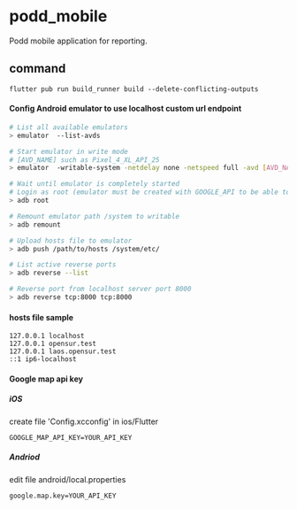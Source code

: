 # podd_mobile

Podd mobile application for reporting.

## command

```
flutter pub run build_runner build --delete-conflicting-outputs
```

#### Config Android emulator to use localhost custom url endpoint

```bash
# List all available emulators
> emulator  --list-avds

# Start emulator in write mode
# [AVD_NAME] such as Pixel_4_XL_API_25
> emulator  -writable-system -netdelay none -netspeed full -avd [AVD_NAME]

# Wait until emulator is completely started
# Login as root (emulator must be created with GOOGLE_API to be able to login as root)
> adb root

# Remount emulator path /system to writable
> adb remount

# Upload hosts file to emulator
> adb push /path/to/hosts /system/etc/

# List active reverse ports
> adb reverse --list

# Reverse port from localhost server port 8000
> adb reverse tcp:8000 tcp:8000

```

#### hosts file sample

```
127.0.0.1 localhost
127.0.0.1 opensur.test
127.0.0.1 laos.opensur.test
::1 ip6-localhost
```

#### Google map api key

##### iOS

create file 'Config.xcconfig' in ios/Flutter

```
GOOGLE_MAP_API_KEY=YOUR_API_KEY
```

##### Andriod

edit file android/local.properties

```
google.map.key=YOUR_API_KEY
```
